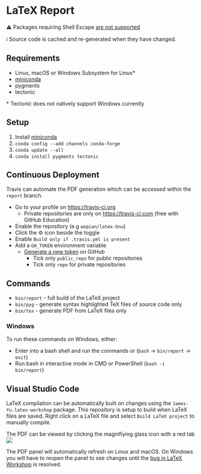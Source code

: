 # LaTeX Report

:warning: Packages requiring Shell Escape [are not supported](https://github.com/tectonic-typesetting/tectonic/issues/38)

:information_source: Source code is cached and re-generated when they have changed.

## Requirements

- Linux, macOS or Windows Subsystem for Linux*
- [miniconda]
- pygments
- tectonic

\* Tectonic does not natively support Windows currently

## Setup

1. Install [miniconda]
2. `conda config --add channels conda-forge`
3. `conda update --all`
4. `conda install pygments tectonic`

## Continuous Deployment

Travis can automate the PDF generation which can be accessed within the `report` branch.

- Go to your profile on https://travis-ci.org
  - Private repositories are only on https://travis-ci.com (free with GitHub Education)
- Enable the repository (e.g `wopian/latex-bnu`)
- Click the :gear: icon beside the toggle
- Enable `Build only if .travis.yml is present`
- Add a `GH_TOKEN` environment variable
  - [Generate a new token](https://github.com/settings/tokens) on GitHub
    - Tick only `public_repo` for public repositories
    - Tick only `repo` for private repositories

## Commands

- `bin/report` - full build of the LaTeX project
- `bin/pyg` - generate syntax highlighted TeX files of source code only
- `bin/tex` - generate PDF from LaTeX files only

### Windows

To run these commands on Windows, either:
- Enter into a bash shell and run the commands or (`bash` -> `bin/report` -> `exit`)
- Run bash in interactive mode in CMD or PowerShell (`bash -i bin/report`)

## Visual Studio Code

LaTeX compilation can be automatically built on changes using the `James-Yu.latex-workshop` package. This repository is setup to build when LaTeX files are saved. Right click on a LaTeX file and select `Build LaTeX project` to manually compile.

The PDF can be viewed by clicking the magnifiying glass icon with a red tab ![](https://i.imgur.com/yqIP50C.png)

The PDF panel will automatically refresh on Linux and macOS. On Windows you will have to reopen the panel to see changes until the [bug in LaTeX Workshop](https://github.com/James-Yu/LaTeX-Workshop/issues/404) is resolved.

[miniconda]: https://conda.io/miniconda.html
